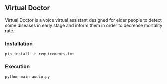 ## Virtual Doctor

Virtual Doctor is a voice virtual assistant designed for elder people to detect some diseases in early stage and inform them in order to decrease mortality rate.


### Installation

```
pip install -r requirements.txt
```


### Execution

```
python main-audio.py
```



